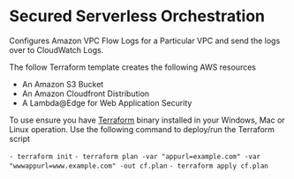 # Secured Serverless Orchestration

Configures Amazon VPC Flow Logs for a Particular VPC and send the logs over to CloudWatch Logs. 

The follow Terraform template creates the following AWS resources  

- An Amazon S3 Bucket
- An Amazon Cloudfront Distribution
- A Lambda@Edge for Web Application Security

To use ensure you have [Terraform](https://terraform.io) binary installed in your Windows, Mac or Linux operation. Use the following command to deploy/run the Terraform script

``- terraform init``
``- terraform plan -var "appurl=example.com" -var "wwwappurl=www.example.com" -out cf.plan``
``- terraform apply cf.plan``